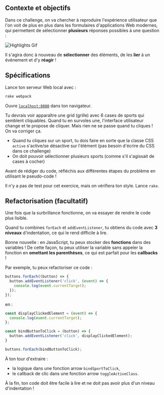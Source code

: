 ## Contexte et objectifs

Dans ce challenge, on va chercher à reproduire l'expérience utilisateur que l'on voit de plus en plus dans les formulaires d'applications Web modernes, qui permettent de sélectionner **plusieurs** réponses possibles à une question :

![Highlights Gif](https://raw.githubusercontent.com/lewagon/fullstack-images/master/frontend/highlights.gif)

Il s'agira donc à nouveau de **sélectionner** des éléments, de les **lier** à un événement et d'y **réagir** !

## Spécifications

Lance ton serveur Web local avec :

```bash
rake webpack
```

Ouvre [`localhost:8080`](http://localhost:8080) dans ton navigateur.

Tu devrais voir apparaître une grid (grille) avec 6 cases de sports qui semblent cliquables. Quand tu en survoles une, l'interface utilisateur change et te propose de cliquer. Mais rien ne se passe quand tu cliques ! On va corriger ça.

- Quand tu cliques sur un sport, tu dois faire en sorte que la classe CSS `active` s'active/se désactive sur l'élément (pas besoin d'écrire du CSS dans ce challenge)
- On doit pouvoir sélectionner plusieurs sports (comme s'il s'agissait de cases à cocher)

Avant de rédiger du code, réfléchis aux différentes étapes du problème en utilisant le pseudo-code !

Il n'y a pas de test pour cet exercice, mais on vérifiera ton style. Lance `rake`.

## Refactorisation (facultatif)

Une fois que la surbrillance fonctionne, on va essayer de rendre le code plus lisible.

Quand tu combines `forEach` et `addEventListener`, tu obtiens du code avec **3 niveaux** d'indentation, ce qui le rend difficile à lire.

Bonne nouvelle : en JavaScript, tu peux stocker des **fonctions** dans des variables ! De cette façon, tu peux utiliser la variable sans appeler la fonction en **omettant les parenthèses**, ce qui est parfait pour les **callbacks** !

Par exemple, tu peux refactoriser ce code :

```js
buttons.forEach((button) => {
  button.addEventListener('click', (event) => {
    console.log(event.currentTarget);
  });
});
```

en :

```js
const displayClickedElement = (event) => {
  console.log(event.currentTarget);
};

const bindButtonToClick = (button) => {
  button.addEventListener('click', displayClickedElement);
}

buttons.forEach(bindButtonToClick);
```

À ton tour d'extraire :

- la logique dans une fonction arrow `bindSportToClick`,
- le callback de clic dans une fonction arrow `toggleActiveClass`.

À la fin, ton code doit être facile à lire et ne doit pas avoir plus d'un niveau d'indentation !
